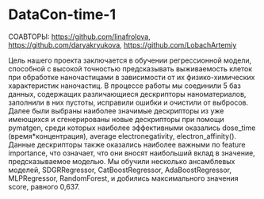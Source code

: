 # DataCon-time-1

СОАВТОРЫ: 
https://github.com/linafrolova, 
https://github.com/daryakryukova, 
https://github.com/LobachArtemiy

Цель нашего проекта заключается в обучении регрессионной модели, способной с высокой точностью предсказывать выживаемость клеток при обработке наночастицами в зависимости от их физико-химических характеристик наночастиц.
В процессе работы мы соединили 5  баз данных, содержащих различающиеся дескрипторы наноматериалов, заполнили в них пустоты, исправили ошибки и очистили от выбросов. Далее были выбраны наиболее значимые дескрипторы из уже имеющихся и сгенерированы новые дескрипторы при помощи pymatgen, среди которых наиболее эффективными оказались dose_time (время*концентрация), average electronegativity, electron_affinity(). Данные дескрипторы также оказались наиболее важными по feature importance, что означает, что они вносят наибольший вклад в значение, предсказываемое моделью.
Мы обучили несколько ансамблевых моделей, SDGRRegressor, CatBoostRegressor, AdaBoostRegressor, MLPRegressor, RandomForest,  и добились максимального значения score, равного 0,637.
